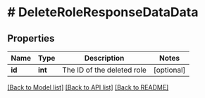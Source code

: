 # # DeleteRoleResponseDataData

## Properties

Name | Type | Description | Notes
------------ | ------------- | ------------- | -------------
**id** | **int** | The ID of the deleted role | [optional]

[[Back to Model list]](../README.md#documentation-for-models) [[Back to API list]](../README.md#documentation-for-api-endpoints) [[Back to README]](../README.md)

